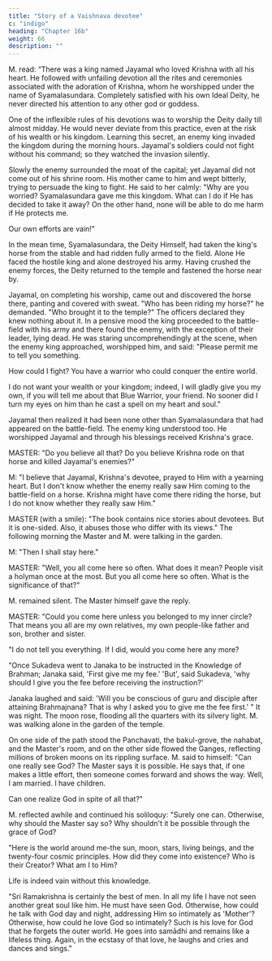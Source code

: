 ```yaml
---
title: "Story of a Vaishnava devotee"
c: "indigo"
heading: "Chapter 16b"
weight: 66
description: ""
---
```



M. read: “There was a king named Jayamal who loved Krishna with all his heart. He followed with unfailing devotion all the rites and ceremonies associated with the adoration of Krishna, whom he worshipped under the name of Syamalasundara.
Completely satisfied with his own Ideal Deity, he never directed his attention to any
other god or goddess. 

One of the inflexible rules of his devotions was to worship the Deity daily till almost midday. He would never deviate from this practice, even at the
risk of his wealth or his kingdom. Learning this secret, an enemy king invaded the
kingdom during the morning hours. Jayamal's soldiers could not fight without his
command; so they watched the invasion silently. 

Slowly the enemy surrounded the moat of the capital; yet Jayamal did not come out of his shrine room. His mother came
to him and wept bitterly, trying to persuade the king to fight. He said to her calmly:
"Why are you worried? Syamalasundara gave me this kingdom. What can I do if He has
decided to take it away? On the other hand, none will be able to do me harm if He
protects me. 

Our own efforts are vain!"

In the mean time, Syamalasundara, the Deity Himself, had taken the king's
horse from the stable and had ridden fully armed to the field. Alone He faced the hostile
king and alone destroyed his army. Having crushed the enemy forces, the Deity
returned to the temple and fastened the horse near by.

Jayamal, on completing his worship, came out and discovered the horse there, panting and covered with sweat. "Who has been riding my horse?" he demanded. "Who brought it to the temple?" The officers declared they knew nothing about it. In a pensive mood
the king proceeded to the battle-field with his army and there found the enemy, with the
exception of their leader, lying dead. He was staring uncomprehendingly at the scene,
when the enemy king approached, worshipped him, and said: "Please permit me to tell
you something. 

How could I fight? You have a warrior who could conquer the entire world. 

I do not want your wealth or your kingdom; indeed, I will gladly give you my
own, if you will tell me about that Blue Warrior, your friend. No sooner did I turn my
eyes on him than he cast a spell on my heart and soul."

Jayamal then realized it had been none other than Syamalasundara that had appeared on the battle-field. The enemy king understood too. He worshipped Jayamal and through his blessings received Krishna's grace.

MASTER: "Do you believe all that? Do you believe Krishna rode on that horse and killed
Jayamal's enemies?"

M: "I believe that Jayamal, Krishna's devotee, prayed to Him with a yearning heart. But
I don't know whether the enemy really saw Him coming to the battle-field on a horse.
Krishna might have come there riding the horse, but I do not know whether they really
saw Him."

MASTER (with a smile): "The book contains nice stories about devotees. But it is one-sided. Also, it abuses those who differ with its views."
The following morning the Master and M. were talking in the garden.

M: "Then I shall stay here."

MASTER: "Well, you all come here so often. What does it mean? People visit a holyman once at the most. But you all come here so often. What is the significance of that?"

M. remained silent. The Master himself gave the reply.

MASTER: "Could you come here unless you belonged to my inner circle? That means you all are my own relatives, my own people-like father and son, brother and sister.

"I do not tell you everything. If I did, would you come here any more?

"Once Sukadeva went to Janaka to be instructed in the Knowledge of Brahman; Janaka said, 'First give me my fee.' 'But', said Sukadeva, 'why should I give you the fee before receiving the instruction?' 

Janaka laughed and said: 'Will you be conscious of guru and disciple after attaining Brahmajnana? That is why I asked you to give me the fee first.' "
It was night. The moon rose, flooding all the quarters with its silvery light. M. was
walking alone in the garden of the temple. 

On one side of the path stood the Panchavati, the bakul-grove, the nahabat, and the Master's room, and on the other side
flowed the Ganges, reflecting millions of broken moons on its rippling surface.
M. said to himself: "Can one really see God? The Master says it is possible. He says
that, if one makes a little effort, then someone comes forward and shows the way. Well,
I am married. I have children. 

Can one realize God in spite of all that?"

M. reflected awhile and continued his soliloquy: "Surely one can. Otherwise, why should
the Master say so? Why shouldn't it be possible through the grace of God?

"Here is the world around me-the sun, moon, stars, living beings, and the twenty-four cosmic principles. How did they come into existence? Who is their Creator? What am I to Him?

Life is indeed vain without this knowledge.

"Sri Ramakrishna is certainly the best of men. In all my life I have not seen another
great soul like him. He must have seen God. Otherwise, how could he talk with God
day and night, addressing Him so intimately as 'Mother'? Otherwise, how could he love
God so intimately? Such is his love for God that he forgets the outer world. He goes into samādhi and remains like a lifeless thing. Again, in the ecstasy of that love, he laughs and cries and dances and sings."


